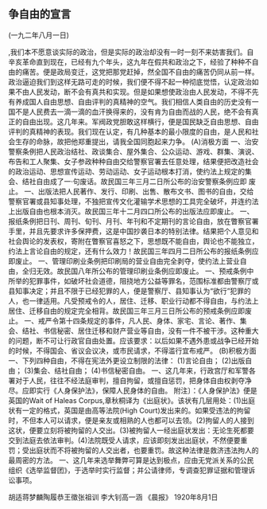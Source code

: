## 争自由的宣言

(一九二年八月一日)

,我们本不愿意谈实际的政治，但是实际的政治却没有一时一刻不来妨害我们。自辛亥革命直到现在，已经有九个年头，这九年在假共和政治之下，经验了种种不自由的痛苦。便是政局变迁，这党把那党赶掉，然全国不自由的痛苦仍同从前一样。政治逼迫我们到这样无路可走的时候，我们便不得不起一种彻底觉悟，认定政治如果不由人民发动，断不会有真共和实现。但是如果想使政治由人民发动，不得不先有养成国人自由思想、自由评判的真精神的空气。我们相信人类自由的历史没有一国不是人民费去一滴一滴的血汗换得来的，没有肯为自由而战的人民，绝不会有真正的自由出现。这几年来。军阀政党胆敢这样横行，便是国民缺乏自由思想、自由评判的真精神的表现。我们现在认定，有几种基本的最小限度的自由，是人民和社会生存的命脉，故把他郑重提出，请我全国同胞起来力争。
(A)消极方面
一、治安警察条例把人民政治结社、政谈集合、屋外集合、公众运动、游戏、群集、演说、布告和工人聚集、女子参政种种自由交给警察官署去任意处理，结果便把改造社会的政治运动、思想宣传运动、劳动运动、女子运动根本打消，使约法上规定的集会、结社自由成了一·句废话。故民国三年三月二日所公布的治安警察条例应即
废止。
一、出版法把人民著作、发行、印刷、出售、散布文书、图书的自由，交给警察官署或县知事处理，不独把宣传文化灌输学术思想的工具完全破坏，并连约法上出版自由也根本消灭。故民国三年十二月四口所公布的出版法应即废止。
一、报纸条例把日刊、周刊、旬刊、月刊、年刊和不定期刊的言论自由，放在瞥察官署手里，并且先要求许多保押费，这是中国抄袭日本的特别法律。结果把个人意见和社会舆论的发表权，寄附在瞥察官喜怒之下，思想既不能自由，舆论也不能独立，约法上言论自由的规定，还有什么效力！故民国三年四月二日所公布的报纸条例应即废止。
一、管理印刷业条例把印刷局的营业自由完全剥夺，使约法上营业自由，全归无效。故民国八年所公布的管理印刷业条例应即废止。
一、预戒条例中所举的犯罪事件，如破坏社会道德，阻挠地方公益等罪名，范围标准都由警察厅或县知事决定；并且不限于已经犯罪的人，便是警察厅、县知事认为“欲行”犯罪的人，也一律适用。凡受预戒令的人，居住、迁移、职业行动都不得自由，与约法上居住、迁移自由的规定完全相背。故民国三年三月三日所公布的预戒条例应即废止。
一、戒严令第十四条规定的事件，凡人民、身体、家宅、言论、著作、集会、结社、书信秘密、居住迁移和财产营业等自由，没有一件不被干涉。这种重大的问题，断不可让行政官自由处置。应该要求：以后如果不遇外患或战争已经开始的时候，不得国会、省议会议决，或市民请求，不得滥行宜布戒严。
(B)积极方面
一、下列四种自由，不得在宪法外更设立制限的法律：
(1)言论自由；
(2)出版自由；
(3)集会、结社自由；
(4)书信秘密自由。
一、这几年来，行政宫厅和军警各署对于人民，往往不经法庭审判，擅自拘留，或擅自惩罚，把身体自由权剥夺净尽。应即实行《人身保护法》，保障人民身体的自由。
附注〕：《人身保护法》便是英国的Wait of Haleas Corpus,章秋桐译为《出庭状》。该状有几层用处：(1)出庭状有一定的格式，英国是由高等法院(High Court)发出来的。如果受违法的拘留时，不但本人可以请求，便是亲友或相熟的人也都可以去领。(2)拘留人的人接到这状，便要立刻将被拘留的人交出。(3)被拘留人一经出庭状发出：无论生死都要交到法庭去依法审判。(4)法院既受人请求，应该即刻发出出庭状，不然便要重罚；受出庭状而不将被拘留的人交出者，也要重罚。故这种法律是救济违法拘人的最周密的方法。
一、这几年来选举舞弊可算是达到极点，应由无党派关系的公民组织《选举监督团》，于选举时实行监督；并公请律师，专调查犯罪证据和管理诉讼事项。

胡适蒋梦麟陶履恭王徵张祖训  李大钊高一涵
《晨报》
1920年8月1日

